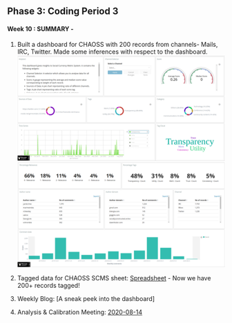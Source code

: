 ## Phase 3: Coding Period 3

#### Week 10 : SUMMARY -

1. Built a dashboard for CHAOSS with 200 records from channels- Mails, IRC, Twitter. Made some inferences with respect to the dashboard. 
	![Image description](chaoss_dashboard_1.png)
	![Image description](chaoss_dashboard_2.png)

2. Tagged data for CHAOSS SCMS sheet: [Spreadsheet](https://docs.google.com/spreadsheets/d/1wXBO-Xvgm7qWcgqDSMBfnXhUMEMX3N-zQEnnGZeQktE/edit?usp=sharing) - Now we have 200+ records tagged!

3. Weekly Blog: [A sneak peek into the dashboard]

4. Analysis & Calibration Meeting: [2020-08-14](https://github.com/ria18405/GSoC/blob/master/Meetings/2020-08-14-coding-prd-3-2.txt)